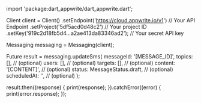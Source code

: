 import 'package:dart_appwrite/dart_appwrite.dart';

Client client = Client()
  .setEndpoint('https://cloud.appwrite.io/v1') // Your API Endpoint
  .setProject('5df5acd0d48c2') // Your project ID
  .setKey('919c2d18fb5d4...a2ae413da83346ad2'); // Your secret API key

Messaging messaging = Messaging(client);

Future result = messaging.updateSms(
  messageId: '[MESSAGE_ID]',
  topics: [], // (optional)
  users: [], // (optional)
  targets: [], // (optional)
  content: '[CONTENT]', // (optional)
  status:  MessageStatus.draft, // (optional)
  scheduledAt: '', // (optional)
);

result.then((response) {
  print(response);
}).catchError((error) {
  print(error.response);
});
